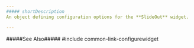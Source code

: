 ```yaml
---
##### shortDescription
An object defining configuration options for the **SlideOut** widget.

---
```

#####See Also#####
#include common-link-configurewidget